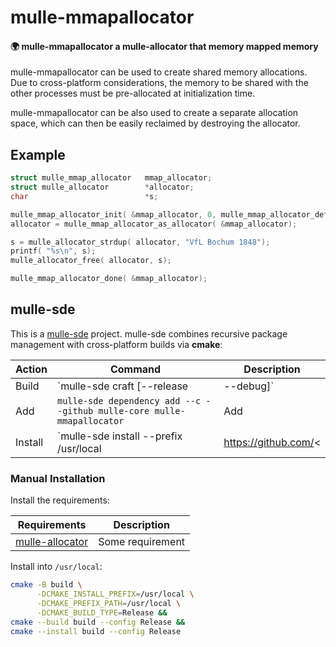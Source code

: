 # mulle-mmapallocator

#### 🌍 mulle-mmapallocator a mulle-allocator that  memory mapped memory

mulle-mmapallocator can be used to create shared memory allocations. Due to
cross-platform considerations, the memory to be shared with the other
processes must be pre-allocated at initialization time.

mulle-mmapallocator can be also used to create a separate allocation
space, which can then be easily reclaimed by destroying the allocator.

## Example

``` c
struct mulle_mmap_allocator   mmap_allocator;
struct mulle_allocator        *allocator;
char                          *s;

mulle_mmap_allocator_init( &mmap_allocator, 0, mulle_mmap_allocator_default);
allocator = mulle_mmap_allocator_as_allocator( &mmap_allocator);

s = mulle_allocator_strdup( allocator, "VfL Bochum 1848");
printf( "%s\n", s);
mulle_allocator_free( allocator, s);

mulle_mmap_allocator_done( &mmap_allocator);
```


## mulle-sde

This is a [mulle-sde](//github.com/mulle-sde) project. mulle-sde combines
recursive package management with cross-platform builds via **cmake**:

| Action  | Command                               | Description   |
|---------|---------------------------------------|---------------|
| Build   | `mulle-sde craft [--release|--debug]` | Builds into local `kitchen` folder |
| Add     | `mulle-sde dependency add --c --github mulle-core mulle-mmapallocator` | Add | mulle-mmapallocator to another mulle-sde project as a dependency |
| Install | `mulle-sde install --prefix /usr/local | https://github.com/<|GITHUB_USER|>/mulle-mmapallocator.git` | Like `make install`|


### Manual Installation


Install the requirements:

|Requirements                                             | Description       |
|---------------------------------------------------------|-------------------|
|[mulle-allocator](//github.com/mulle-c/[mulle-allocator) | Some requirement  |

Install into `/usr/local`:

``` sh
cmake -B build \
      -DCMAKE_INSTALL_PREFIX=/usr/local \
      -DCMAKE_PREFIX_PATH=/usr/local \
      -DCMAKE_BUILD_TYPE=Release &&
cmake --build build --config Release &&
cmake --install build --config Release
```


<!--
extension : mulle-sde/sde
directory : demo/library
template  : .../README.md
Suppress this comment with `export MULLE_SDE_GENERATE_FILE_COMMENTS=NO`
-->
